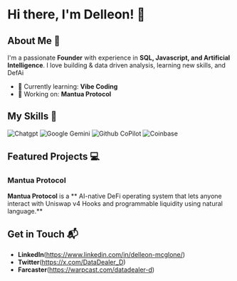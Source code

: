 # Hi there, I'm Delleon! 👋

## About Me 🚀

I'm a passionate **Founder** with experience in **SQL, Javascript, and Artificial Intelligence**. I love building & data driven analysis, learning new skills, and DefAi

- 🌱 Currently learning: **Vibe Coding**
- 🔭 Working on: **Mantua Protocol**
  
## My Skills 🧠

![Chatgpt](https://img.shields.io/badge/ChatGPT-74aa9c?style=for-the-badge&logo=openai&logoColor=white)
![Google Gemini](https://img.shields.io/badge/Google%20Gemini-8E75B2?style=for-the-badge&logo=googlegemini&logoColor=white)
![Github CoPilot](https://img.shields.io/badge/github%20copilot-000000?style=for-the-badge&logo=githubcopilot&logoColor=white)
![Coinbase](https://img.shields.io/badge/Coinbase-0052FF?style=for-the-badge&logo=Coinbase&logoColor=white)

## Featured Projects 💻

### Mantua Protocol

**Mantua Protocol** is a ** AI-native DeFi operating system that lets anyone interact with Uniswap v4 Hooks and programmable liquidity using natural language.** 

## Get in Touch 📬

- **LinkedIn**(https://www.linkedin.com/in/delleon-mcglone/)
- **Twitter**(https://x.com/DataDealer_D)
- **Farcaster**(https://warpcast.com/datadealer-d)


